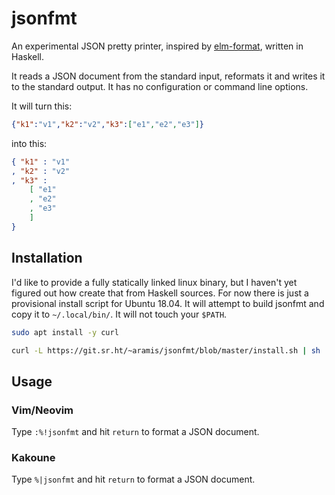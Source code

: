 # jsonfmt

An experimental JSON pretty printer, inspired by
[elm-format](https://github.com/avh4/elm-format), written
in Haskell.

It reads a JSON document from the standard input, reformats
it and writes it to the standard output.  It has no
configuration or command line options.

It will turn this:

```json
{"k1":"v1","k2":"v2","k3":["e1","e2","e3"]}
```
    
into this:

```json
{ "k1" : "v1"
, "k2" : "v2"
, "k3" :
    [ "e1"
    , "e2"
    , "e3"
    ]
}
```


## Installation

I'd like to provide a fully statically linked linux binary,
but I haven't yet figured out how create that from Haskell
sources.  For now there is just a provisional install
script for Ubuntu 18.04.  It will attempt to build jsonfmt
and copy it to `~/.local/bin/`.  It will not touch your
`$PATH`.

```bash
sudo apt install -y curl
```

```bash
curl -L https://git.sr.ht/~aramis/jsonfmt/blob/master/install.sh | sh
```


## Usage

### Vim/Neovim

Type `:%!jsonfmt` and hit `return` to format a JSON
document.


### Kakoune

Type `%|jsonfmt` and hit `return` to format a JSON
document.
